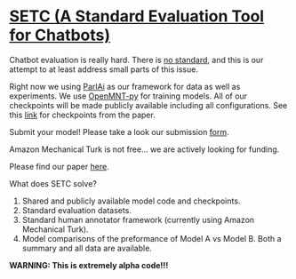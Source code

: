 # [SETC (A Standard Evaluation Tool for Chatbots)](https://jsedoc.github.io/SETC/)
Chatbot evaluation is really hard. There is [no standard](http://www.seas.upenn.edu/~joao/chatbot_human_evaluation.pdf), and this is our attempt to at least address small parts of this issue.

Right now we using [ParlAi](http://parl.ai/) as our framework for data as well as experiments. We use [OpenMNT-py](https://github.com/OpenNMT/OpenNMT-py) for training models. All of our checkpoints will be made publicly available including all configurations. See this [link](http://chatbot-eval-data.s3-accelerate.amazonaws.com/results/available_checkpoints.txt) for checkpoints from the paper. 

Submit your model! Please take a look our submission [form](http://www.seas.upenn.edu/~joao/qc7.html).

Amazon Mechanical Turk is not free... we are actively looking for funding.

Please find our paper [here](Chatbot_Evaluation_2018_COLING.pdf).

What does SETC solve?
 1. Shared and publicly available model code and checkpoints.
 1. Standard evaluation datasets.
 1. Standard human annotator framework (currently using Amazon Mechanical Turk).
 1. Model comparisons of the preformance of Model A vs Model B. Both a summary and all data are available.
 
**WARNING: This is extremely alpha code!!!**


